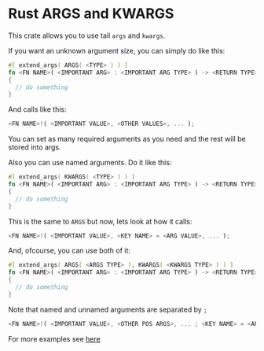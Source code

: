 # Rust ARGS and KWARGS

This crate allows you to use tail `args` and `kwargs`.

If you want an unknown argument size, you can simply do like this:
```rust
#[ extend_args( ARGS( <TYPE> ) ) ]
fn <FN NAME>( <IMPORTANT ARG> : <IMPORTANT ARG TYPE> ) -> <RETURN TYPE>
{
  // do something
}
```
And calls like this:
```rust
<FN NAME>!( <IMPORTANT VALUE>, <OTHER VALUES>, ... );
```
You can set as many required arguments as you need and the rest will be stored into args.

Also you can use named arguments. Do it like this:
```rust
#[ extend_args( KWARGS( <TYPE> ) ) ]
fn <FN NAME>( <IMPORTANT ARG> : <IMPORTANT ARG TYPE> ) -> <RETURN TYPE>
{
  // do something
}
```
This is the same to `ARGS` but now, lets look at how it calls:
```rust
<FN NAME>!( <IMPORTANT VALUE>, <KEY NAME> = <ARG VALUE>, ... );
```

And, ofcourse, you can use both of it:
```rust
#[ extend_args( ARGS( <ARGS TYPE> ), KWARGS( <KWARGS TYPE> ) ) ]
fn <FN NAME>( <IMPORTANT ARG> : <IMPORTANT ARG TYPE> ) -> <RETURN TYPE>
{
  // do something
}
```
Note that named and unnamed arguments are separated by `;`
```rust
<FN NAME>!( <IMPORTANT VALUE>, <OTHER POS ARGS>, ... ; <KEY NAME> = <ARG VALUE>, ... );
```

For more examples see [here](examples/examples.md)